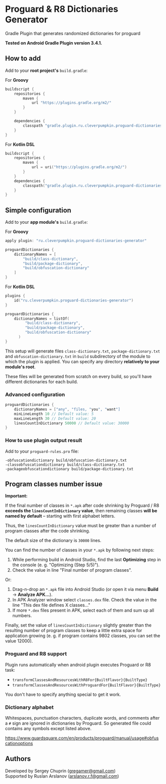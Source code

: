 # Proguard & R8 Dictionaries Generator

Gradle Plugin that generates randomized dictionaries for proguard

**Tested on Android Gradle Plugin version 3.4.1.**

## How to add
Add to your **root project's** `build.gradle`:

For **Groovy**
```groovy
buildscript {
    repositories {
        maven { 
            url "https://plugins.gradle.org/m2/" 
        }
    }

    dependencies {
        classpath "gradle.plugin.ru.cleverpumpkin.proguard-dictionaries-generator:plugin:1.0.5"
    }
}
```

For **Kotlin DSL**
```kotlin
buildscript {
    repositories {
        maven {
            url = uri("https://plugins.gradle.org/m2/")
        }
    }
    dependencies {
        classpath("gradle.plugin.ru.cleverpumpkin.proguard-dictionaries-generator:plugin:1.0.5")
    }
}
```

## Simple configuration
Add to your **app module's** `build.gradle`:

For **Groovy**
```groovy
apply plugin: "ru.cleverpumpkin.proguard-dictionaries-generator"

proguardDictionaries {
    dictionaryNames = [
        "build/class-dictionary",
        "build/package-dictionary",
        "build/obfuscation-dictionary"
    ]
}
```

For **Kotlin DSL**
```kotlin
plugins {
    id("ru.cleverpumpkin.proguard-dictionaries-generator")
}

proguardDictionaries {
    dictionaryNames = listOf(
         "build/class-dictionary",
         "build/package-dictionary",
         "build/obfuscation-dictionary"
      )
}
```

This setup will generate files `class-dictionary.txt`, `package-dictionary.txt` 
and `obfuscation-dictionary.txt` in `build` subdirectory of the module to which the plugin 
is applied. You can specify any directory **relatively to your module's root**. 

These files will be generated from scratch on every build, so you'll have different dictionaries 
for each build.

### Advanced configuration

```groovy
proguardDictionaries {
    dictionaryNames = ["any", "files, "you", "want"]
    minLineLength 10 // Default value: 5
    maxLineLength 30 // Default value: 20
    linesCountInDictionary 50000 // Default value: 30000
}
```

### How to use plugin output result

Add to your `proguard-rules.pro` file:

```
-obfuscationdictionary build/obfuscation-dictionary.txt
-classobfuscationdictionary build/class-dictionary.txt
-packageobfuscationdictionary build/package-dictionary.txt
```

## Program classes number issue

**Important:**

If the final number of classes in `*.apk` after code shrinking by Proguard / R8 **exceeds the 
`linesCountInDictionary` value**, then remaining classes **will be named by default** – starting 
with first alphabet letters.

Thus, the `linesCountInDictionary` value must be greater than a number of program classes after 
the code shrinking. 

The default size of the dictionary is `30000` lines.

You can find the number of classes in your `*.apk` by following next steps:

1. While performing build in Android Studio, find the last **Optimizing** step in the console 
(e. g. "Optimizing (Step 5/5)").
2. Check the value in line "Final number of program classes".

Or:

1. Drag-n-drop an `*.apk` file into Android Studio (or open it via menu **Build** -> 
**Analyze APK...**).
3. In APK Analyzer window select `classes.dex` file. Check the value in the line 
"This dex file defines X classes..."
4. If more `*.dex` files present in APK, select each of them and sum up all numbers.

Finally, set the value of `linesCountInDictionary` slightly greater than the resulting number of 
program classes to keep a little extra space for application growing (e. g. if program contains 
9802 classes, you can set the value 12000).


### Proguard and R8 support

Plugin runs automatically when android plugin executes Proguard or R8 task:

- `transformClassesAndResourcesWithR8For{BuiltFlavor}{BuiltType}`
- `transformClassesAndResourcesWithProguardFor{BuiltFlavor}{BuiltType}`

You don't have to specify anything special to get it work.


### Dictionary alphabet

Whitespaces, punctuation characters, duplicate words, and comments after a `#` sign are ignored 
in dictionaries by Proguard. So generated file could contains any symbols except listed above.

https://www.guardsquare.com/en/products/proguard/manual/usage#obfuscationoptions

## Authors
Developed by Sergey Chuprin (<gregamer@gmail.com>)<br/>
Supported by Ruslan Arslanov (<arslanov.r.f@gmail.com>)